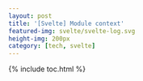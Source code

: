 ```yaml
---
layout: post
title: '[Svelte] Module context'
featured-img: svelte/svelte-log.svg
height-img: 200px
category: [tech, svelte]
---
```

{% include toc.html %}
